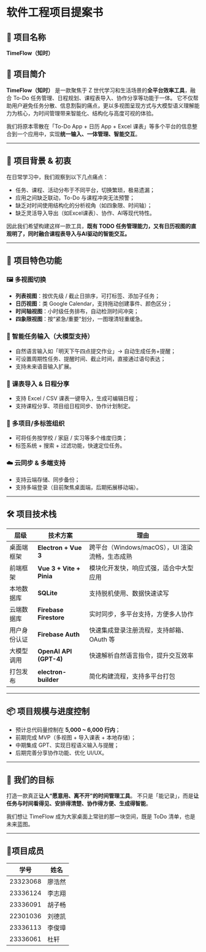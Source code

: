 # 软件工程项目提案书

## 📌 项目名称

**TimeFlow（知时）**

## 🌟 项目简介

**TimeFlow（知时）** 是一款聚焦于 Z 世代学习和生活场景的**全平台效率工具**，融合 To-Do 任务管理、日程规划、课程表导入、协作分享等功能于一体。
 它不仅帮助用户避免任务分散、信息割裂的痛点，更以多视图呈现方式与大模型语义理解能力为核心，为时间管理带来智能化、结构化与高度可视的体验。

我们将原本零散在「To-Do App + 日历 App + Excel 课表」等多个平台的信息整合到一个应用中，实现**统一输入、一体管理、智能交互**。

------

## 🚀 项目背景 & 初衷

在日常学习中，我们观察到以下几点痛点：

- 任务、课程、活动分布于不同平台，切换繁琐，极易遗漏；
- 应用之间缺乏联动，To-Do 与课程冲突无法预警；
- 缺乏对时间使用结构化的分析视角（如四象限、时间轴）；
- 缺乏灵活导入导出（如Excel课表）、协作、AI等现代特性。

因此我们希望构建这样一款工具，**既有 TODO 任务管理能力，又有日历视图的直观明了，同时融合课程表导入与AI驱动的智能交互。**

------

## 🌈 项目特色功能

### 🖼 多视图切换

- **列表视图**：按优先级 / 截止日排序，可打标签、添加子任务；
- **日历视图**：类 Google Calendar，支持拖动创建事件、颜色区分；
- **时间轴视图**：小时级任务排布，自动检测时间冲突；
- **四象限视图**：按“紧急/重要”划分，一图理清轻重缓急。

### 🔧 智能任务输入（大模型支持）

- 自然语言输入如「明天下午四点提交作业」→ 自动生成任务+提醒；
- 可设置周期性任务、提醒时间、截止时间，直接通过语句表达；
- 支持未来语音输入扩展。

### 📅 课表导入 & 日程分享

- 支持 Excel / CSV 课表一键导入，生成可编辑日程；
- 支持课程分享、项目组日程同步、协作计划制定。

### 📂 多项目/多标签组织

- 可将任务按学校 / 家庭 / 实习等多个维度归类；
- 标签系统 + 搜索 + 过滤功能，快速定位任务。

### ☁️ 云同步 & 多端支持

- 支持云端存储、同步备份；
- 支持多端登录（目前聚焦桌面端，后期拓展移动端）。

------

## 🛠 项目技术栈

| 层级         | 技术方案                    | 理由                                           |
| ------------ | --------------------------- | ---------------------------------------------- |
| 桌面端框架   | **Electron + Vue 3**        | 跨平台（Windows/macOS），UI 渲染流畅，生态成熟 |
| 前端框架     | **Vue 3 + Vite + Pinia**    | 模块化开发快，响应式强，适合中大型应用         |
| 本地数据库   | **SQLite**                  | 支持脱机使用、数据快速读写                     |
| 云端数据库   | **Firebase Firestore**      | 实时同步，多平台支持，方便多人协作             |
| 用户身份认证 | **Firebase Auth**           | 快速集成登录注册流程，支持邮箱、OAuth 等       |
| 大模型调用   | **OpenAI API (GPT-4)**      | 快速解析自然语言指令，提升交互效率             |
| 打包发布     | **electron-builder**        | 简化构建流程，支持多平台打包                   |

------

## 📦 项目规模与进度控制

- 预计总代码量控制在 **5,000 ~ 6,000 行内**；
- 前期完成 MVP（多视图 + 导入课表 + 本地存储）；
- 中期集成 GPT、实现日程语义输入与提醒；
- 后期完善分享协作功能、优化 UI/UX。

------

## 🎯 我们的目标

打造一款真正**让人“愿意用、离不开”的时间管理工具**。
 不只是「能记录」，而是**让任务与时间看得见、安排得清楚、协作得方便、生成得智能**。

我们想让 TimeFlow 成为大家桌面上常驻的那一块空间，既是 ToDo 清单，也是未来蓝图。

---

## 👥项目成员

| 学号     | 姓名   |
| -------- | ------ |
| 23323068 | 廖浩然 |
| 23336124 | 李志翔 |
| 23336091 | 胡子畅 |
| 22301036 | 刘德凯 |
| 23336113 | 李俊璋 |
| 23336061 | 杜轩   |



